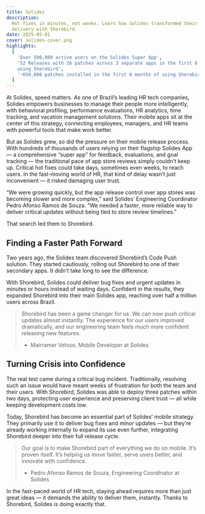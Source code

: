 ```yaml
---
title: Solides
description:
  Hot fixes in minutes, not weeks. Learn how Solides transformed their mobile
  delivery with Shorebird.
date: 2025-05-01
cover: solides-cover.png
highlights:
  [
    'Over 500,000 active users on the Solides Super App',
    '52 Releases with 26 patches across 3 separate apps in the first 6 months of
    using Shorebird',
    '~650,000 patches installed in the first 6 months of using Shorebird',
  ]
---
```


At Solides, speed matters. As one of Brazil’s leading HR tech companies, Solides
empowers businesses to manage their people more intelligently, with behavioral
profiling, performance evaluations, HR analytics, time tracking, and vacation
management solutions. Their mobile apps sit at the center of this strategy,
connecting employees, managers, and HR teams with powerful tools that make work
better.

But as Solides grew, so did the pressure on their mobile release process. With
hundreds of thousands of users relying on their flagship Solides App — a
comprehensive “super app” for feedback, evaluations, and goal tracking — the
traditional pace of app store reviews simply couldn’t keep up. Critical hot
fixes could take days, sometimes even weeks, to reach users. In the fast-moving
world of HR, that kind of delay wasn’t just inconvenient — it risked damaging
user trust.

“We were growing quickly, but the app release control over app stores was
becoming slower and more complex,” said Solides’ Engineering Coordinator Pedro
Afonso Ramos de Souza. “We needed a faster, more reliable way to deliver
critical updates without being tied to store review timelines.”

That search led them to Shorebird.

## Finding a Faster Path Forward

Two years ago, the Solides team discovered Shorebird’s Code Push solution. They
started cautiously, rolling out Shorebird to one of their secondary apps. It
didn’t take long to see the difference.

With Shorebird, Solides could deliver bug fixes and urgent updates in minutes or
hours instead of waiting days. Confident in the results, they expanded Shorebird
into their main Solides app, reaching over half a million users across Brazil.

> Shorebird has been a game changer for us. We can now push critical updates
> almost instantly. The experience for our users improved dramatically, and our
> engineering team feels much more confident releasing new features.
>
> - Mairramer Veloso, Mobile Developer at Solides

## Turning Crisis into Confidence

The real test came during a critical bug incident. Traditionally, resolving such
an issue would have meant weeks of frustration for both the team and their
users. With Shorebird, Solides was able to deploy three patches within two days,
protecting user experience and preserving client trust — all while keeping
development costs low.

Today, Shorebird has become an essential part of Solides’ mobile strategy. They
primarily use it to deliver bug fixes and minor updates — but they’re already
working internally to expand its use even further, integrating Shorebird deeper
into their full release cycle.

> Our goal is to make Shorebird part of everything we do on mobile. It’s proven
> itself. It’s helping us move faster, serve users better, and innovate with
> confidence.
>
> - Pedro Afonso Ramos de Souza, Engineering Coordinator at Solides

In the fast-paced world of HR tech, staying ahead requires more than just great
ideas — it demands the ability to deliver them, instantly. Thanks to Shorebird,
Solides is doing exactly that.
